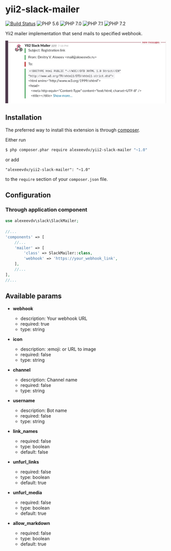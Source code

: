 yii2-slack-mailer
=================
[![Build Status](https://travis-ci.org/alexeevdv/yii2-slack-mailer.svg?branch=master)](https://travis-ci.org/alexeevdv/yii2-slack-mailer) ![PHP 5.6](https://img.shields.io/badge/PHP-5.6-green.svg) ![PHP 7.0](https://img.shields.io/badge/PHP-7.0-green.svg) ![PHP 7.1](https://img.shields.io/badge/PHP-7.1-green.svg) ![PHP 7.2](https://img.shields.io/badge/PHP-7.2-green.svg)

Yii2 mailer implementation that send mails to specified webhook.

![Preview](https://raw.githubusercontent.com/alexeevdv/yii2-slack-mailer/master/preview.jpg)


## Installation

The preferred way to install this extension is through [composer](https://getcomposer.org/download/).

Either run

```bash
$ php composer.phar require alexeevdv/yii2-slack-mailer "~1.0"
```

or add

```
"alexeevdv/yii2-slack-mailer": "~1.0"
```

to the ```require``` section of your `composer.json` file.

## Configuration

### Through application component
```php
use alexeevdv\slack\SlackMailer;

//...
'components' => [
    //...
    'mailer' => [
        'class' => SlackMailer::class,
        'webhook' => 'https://your_webhook_link',
    ],
    //...
],
//...
```

## Available params

* **webhook**
  * description: Your webhook URL
  * required: true
  * type: string

* **icon**
  * description: :emoji: or URL to image
  * required: false
  * type: string

* **channel**
  * description: Channel name
  * required: false
  * type: string

* **username**
  * description: Bot name
  * required: false
  * type: string

* **link_names**
  * required: false
  * type: boolean
  * default: false

* **unfurl_links**
  * required: false
  * type: boolean
  * default: true

* **unfurl_media**
  * required: false
  * type: boolean
  * default: true
  
* **allow_markdown**
  * required: false
  * type: boolean
  * default: true
